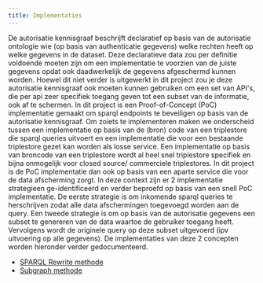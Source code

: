 ```yaml
---
title: Implementaties
---
```

De autorisatie kennisgraaf beschrijft declaratief op basis van de autorisatie ontologie wie (op
basis van authenticatie gegevens) welke rechten heeft op welke gegevens in de dataset. Deze
declaratieve data zou per definitie voldoende moeten zijn om een implementatie te voorzien van de
juiste gegevens opdat ook daadwerkelijk de gegevens afgeschermd kunnen worden. Hoewel dit niet
verder is uitgewerkt in dit project zou je deze autorisatie kennisgraaf ook moeten kunnen gebruiken
om een set van API's, die per api zeer specifiek toegang geven tot een subset van de informatie, ook
af te schermen. In dit project is een Proof-of-Concept (PoC) implementatie gemaakt om sparql
endpoints te beveiligen op basis van de autorisatie kennisgraaf. Om zoiets te implementeren maken we
onderscheid tussen een implementatie op basis van de (bron) code van een triplestore die sparql
queries uitvoert en een implementatie die voor een bestaande triplestore gezet kan worden als losse
service. Een implementatie op basis van broncode van een triplestore wordt al heel snel triplestore
specifiek en bijna onmogelijk voor closed source/ commerciele triplestores. In dit project is de PoC
implementatie dan ook op basis van een aparte service die voor de data afscherming zorgt. In deze
context zijn er 2 implementatie strategieen ge-identificeerd en verder beproefd op basis van een
snell PoC implementatie. De eerste strategie is om inkomende sparql queries te herschrijven zodat
alle data afschermingen toegevoegd worden aan de query. Een tweede strategie is om op basis van de
autorisatie gegevens een subset te genereren van de data waartoe de gebruiker toegang heeft.
Vervolgens wordt de originele query op deze subset uitgevoerd (ipv uitvoering op alle gegevens). De
implementaties van deze 2 concepten worden hieronder verder gedocumenteerd.

- [SPARQL Rewrite methode](./rewrite.md)
- [Subgraph methode](./subgraph.md)
